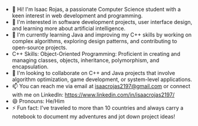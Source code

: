 - 👋 Hi! I'm Isaac Rojas, a passionate Computer Science student with a keen interest in web development and programming.
- 👀 I'm interested in software development projects, user interface design, and learning more about artificial intelligence.
- 🌱 I'm currently learning Java and improving my C++ skills by working on complex algorithms, exploring design patterns, and contributing to open-source projects.
- C++ Skills: Object-Oriented Programming: Proficient in creating and managing classes, objects, inheritance, polymorphism, and encapsulation.
- 💞️ I'm looking to collaborate on C++ and Java projects that involve algorithm optimization, game development, or system-level applications.
- 📫 You can reach me via email at isaacrojas2197@gmail.com or connect with me on LinkedIn: https://www.linkedin.com/in/isaacrojas2197/
- 😄 Pronouns: He/Him
- ⚡ Fun fact:  I've traveled to more than 10 countries and always carry a notebook to document my adventures and jot down project ideas!

<!---
isaacrojas2197/isaacrojas2197 is a ✨ special ✨ repository because its `README.md` (this file) appears on your GitHub profile.
You can click the Preview link to take a look at your changes.
--->

